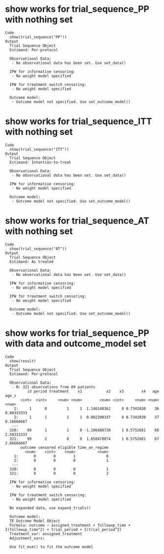# show works for trial_sequence_PP with nothing set

    Code
      show(trial_sequence("PP"))
    Output
      Trial Sequence Object 
      Estimand: Per-protocol 
       
      Observational Data: 
       - No observational data has been set. Use set_data() 
       
      IPW for informative censoring: 
       - No weight model specified 
       
      IPW for treatment switch censoring: 
       - No weight model specified 
       
      Outcome model: 
       - Outcome model not specified. Use set_outcome_model() 

# show works for trial_sequence_ITT with nothing set

    Code
      show(trial_sequence("ITT"))
    Output
      Trial Sequence Object 
      Estimand: Intention-to-treat 
       
      Observational Data: 
       - No observational data has been set. Use set_data() 
       
      IPW for informative censoring: 
       - No weight model specified 
       
      Outcome model: 
       - Outcome model not specified. Use set_outcome_model() 

# show works for trial_sequence_AT with nothing set

    Code
      show(trial_sequence("AT"))
    Output
      Trial Sequence Object 
      Estimand: As treated 
       
      Observational Data: 
       - No observational data has been set. Use set_data() 
       
      IPW for informative censoring: 
       - No weight model specified 
       
      IPW for treatment switch censoring: 
       - No weight model specified 
       
      Outcome model: 
       - Outcome model not specified. Use set_outcome_model() 

# show works for trial_sequence_PP with data and outcome_model set

    Code
      show(result)
    Output
      Trial Sequence Object 
      Estimand: Per-protocol 
       
      Observational Data: 
       - N: 321 observations from 89 patients 
              id period treatment    x1           x2    x3        x4   age      age_s
           <int>  <int>     <num> <num>        <num> <int>     <num> <num>      <num>
        1:     1      0         1     1  1.146148362     0 0.7342030    36 0.08333333
        2:     1      1         1     1  0.002200337     0 0.7342030    37 0.16666667
       ---                                                                           
      320:    99      1         1     0 -1.106480738     1 0.5752681    66 2.58333333
      321:    99      2         0     0  1.650478074     1 0.5752681    67 2.66666667
           outcome censored eligible time_on_regime
             <num>    <int>    <num>          <num>
        1:       0        0        1              0
        2:       0        0        0              1
       ---                                         
      320:       0        0        0              1
      321:       0        0        0              2
       
      IPW for informative censoring: 
       - No weight model specified 
       
      IPW for treatment switch censoring: 
       - No weight model specified 
       
      No expanded data, use expand_trials() 
       
      Outcome model: 
      TE Outcome Model Object 
      Formula: outcome ~ assigned_treatment + followup_time + I(followup_time^2) + trial_period + I(trial_period^2) 
      Treatment_var: assigned_treatment 
      Adjustment_vars:  
       
      Use fit_msm() to fit the outcome model 
       

